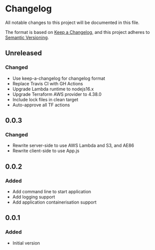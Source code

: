 # Changelog

All notable changes to this project will be documented in this file.

The format is based on [Keep a Changelog](https://keepachangelog.com/en/1.0.0/),
and this project adheres to [Semantic Versioning](https://semver.org/spec/v2.0.0.html).

## Unreleased

### Changed
- Use keep-a-changelog for changelog format
- Replace Travis CI with GH Actions
- Upgrade Lambda runtime to nodejs16.x
- Upgrade Terraform AWS provider to 4.38.0
- Include lock files in clean target
- Auto-approve all TF actions

## 0.0.3

### Changed
- Rewrite server-side to use AWS Lambda and S3, and AE86
- Rewrite client-side to use App.js

## 0.0.2

### Added
- Add command line to start application
- Add logging support
- Add application containerisation support

## 0.0.1

### Added
* Initial version
